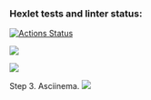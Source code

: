 ### Hexlet tests and linter status:
[![Actions Status](https://github.com/Syusina/frontend-project-46/workflows/hexlet-check/badge.svg)](https://github.com/Syusina/frontend-project-46/actions)

<a href="https://codeclimate.com/github/Syusina/frontend-project-44/maintainability"><img src="https://api.codeclimate.com/v1/badges/fdd4e9bee54f0e5ad205/maintainability" /></a>

<a href="https://codeclimate.com/github/Syusina/frontend-project-44/test_coverage"><img src="https://api.codeclimate.com/v1/badges/fdd4e9bee54f0e5ad205/test_coverage" /></a>

Step 3. Asciinema.
<a href="https://asciinema.org/a/xJmfY78OGJ6XbgRmfuCQ1Yvvy" target="_blank"><img src="https://asciinema.org/a/xJmfY78OGJ6XbgRmfuCQ1Yvvy.svg" /></a>